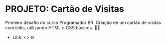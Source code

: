 # PROJETO: Cartão de Visitas

Primeiro desafio do curso Programador BR. Criação de um cartão de visitas com links, utilizando HTML e CSS básicos. 👌🏼

* Link: <> 🌐
